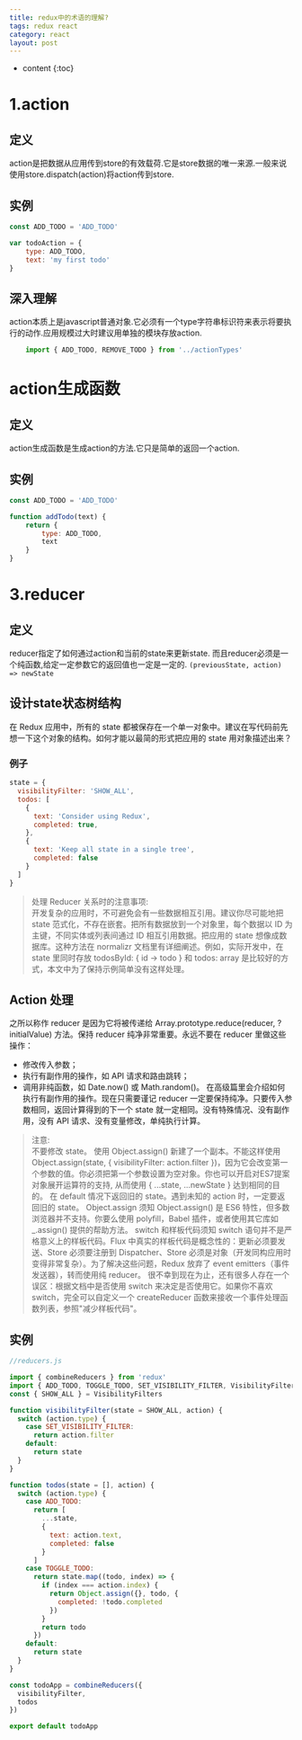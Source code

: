 ```yaml
---
title: redux中的术语的理解?
tags: redux react
category: react
layout: post
---
```


* content
{:toc}

# 1.action

## 定义
action是把数据从应用传到store的有效载荷.它是store数据的唯一来源.一般来说使用store.dispatch(action)将action传到store.
## 实例

```javascript
const ADD_TODO = 'ADD_TODO'

var todoAction = {
    type: ADD_TODO,
    text: 'my first todo'
}
```
## 深入理解
action本质上是javascript普通对象.它必须有一个type字符串标识符来表示将要执行的动作.应用规模过大时建议用单独的模块存放action.

```javascript
    import { ADD_TODO, REMOVE_TODO } from '../actionTypes'
```

# action生成函数
## 定义
action生成函数是生成action的方法.它只是简单的返回一个action.
## 实例
```javascript
const ADD_TODO = 'ADD_TODO'

function addTodo(text) {
    return {
        type: ADD_TODO,
        text
    }
}
```

# 3.reducer
## 定义
reducer指定了如何通过action和当前的state来更新state. 而且reducer必须是一个纯函数,给定一定参数它的返回值也一定是一定的.
```(previousState, action) => newState```

## 设计state状态树结构

在 Redux 应用中，所有的 state 都被保存在一个单一对象中。建议在写代码前先想一下这个对象的结构。如何才能以最简的形式把应用的 state 用对象描述出来？
### 例子
```javascript
state = {
  visibilityFilter: 'SHOW_ALL',
  todos: [
    {
      text: 'Consider using Redux',
      completed: true,
    },
    {
      text: 'Keep all state in a single tree',
      completed: false
    }
  ]
}
```
> 处理 Reducer 关系时的注意事项:   
开发复杂的应用时，不可避免会有一些数据相互引用。建议你尽可能地把 state 范式化，不存在嵌套。把所有数据放到一个对象里，每个数据以 ID 为主键，不同实体或列表间通过 ID 相互引用数据。把应用的 state 想像成数据库。这种方法在 normalizr 文档里有详细阐述。例如，实际开发中，在 state 里同时存放 todosById: { id -> todo } 和 todos: array<id> 是比较好的方式，本文中为了保持示例简单没有这样处理。

## Action 处理
之所以称作 reducer 是因为它将被传递给 Array.prototype.reduce(reducer, ?initialValue) 方法。保持 reducer 纯净非常重要。永远不要在 reducer 里做这些操作：

- 修改传入参数；
- 执行有副作用的操作，如 API 请求和路由跳转；
- 调用非纯函数，如 Date.now() 或 Math.random()。
在高级篇里会介绍如何执行有副作用的操作。现在只需要谨记 reducer 一定要保持纯净。只要传入参数相同，返回计算得到的下一个 state 就一定相同。没有特殊情况、没有副作用，没有 API 请求、没有变量修改，单纯执行计算。

> 注意:   
不要修改 state。 使用 Object.assign() 新建了一个副本。不能这样使用 Object.assign(state, { visibilityFilter: action.filter })，因为它会改变第一个参数的值。你必须把第一个参数设置为空对象。你也可以开启对ES7提案对象展开运算符的支持, 从而使用 { ...state, ...newState } 达到相同的目的。
在 default 情况下返回旧的 state。遇到未知的 action 时，一定要返回旧的 state。
Object.assign 须知
Object.assign() 是 ES6 特性，但多数浏览器并不支持。你要么使用 polyfill，Babel 插件，或者使用其它库如 _.assign() 提供的帮助方法。
switch 和样板代码须知
switch 语句并不是严格意义上的样板代码。Flux 中真实的样板代码是概念性的：更新必须要发送、Store 必须要注册到 Dispatcher、Store 必须是对象（开发同构应用时变得非常复杂）。为了解决这些问题，Redux 放弃了 event emitters（事件发送器），转而使用纯 reducer。
很不幸到现在为止，还有很多人存在一个误区：根据文档中是否使用 switch 来决定是否使用它。如果你不喜欢 switch，完全可以自定义一个 createReducer 函数来接收一个事件处理函数列表，参照"减少样板代码"。

## 实例
```javascript
//reducers.js

import { combineReducers } from 'redux'
import { ADD_TODO, TOGGLE_TODO, SET_VISIBILITY_FILTER, VisibilityFilters } from './actions'
const { SHOW_ALL } = VisibilityFilters

function visibilityFilter(state = SHOW_ALL, action) {
  switch (action.type) {
    case SET_VISIBILITY_FILTER:
      return action.filter
    default:
      return state
  }
}

function todos(state = [], action) {
  switch (action.type) {
    case ADD_TODO:
      return [
        ...state,
        {
          text: action.text,
          completed: false
        }
      ]
    case TOGGLE_TODO:
      return state.map((todo, index) => {
        if (index === action.index) {
          return Object.assign({}, todo, {
            completed: !todo.completed
          })
        }
        return todo
      })
    default:
      return state
  }
}

const todoApp = combineReducers({
  visibilityFilter,
  todos
})

export default todoApp
```

